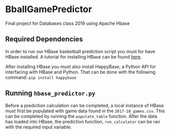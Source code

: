 # BballGamePredictor
Final project for Databases class 2019 using Apache Hbase

## Required Dependencies 
In order to run our HBase basketball prediction script you must for have HBase installed. A tutorial for installing HBase can be found [here](http://hbase.apache.org/book.html#quickstart).

After installing HBase you must also install HappyBase, a Python API for interfacing with HBase and Python. That can be done with the following command:
`pip install happybase`

## Running `hbase_predictor.py`
Before a prediction calculation can be completed, a local instance of HBase must first be populated with game data found in the `2017-18_games.csv`. This can be completed by running the `populate_table` function. After the data has loaded into HBase, the prediction function, `run_calculator` can be ran with the required input variable.
